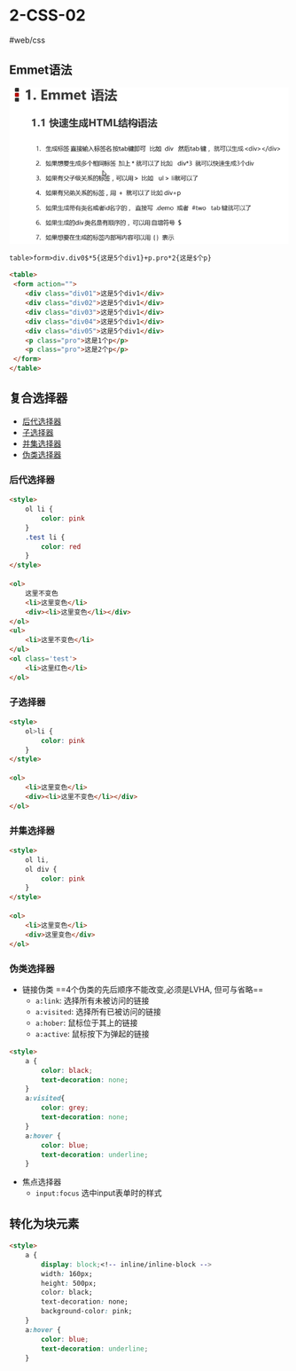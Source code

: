 # 2-CSS-02

#web/css 

## Emmet语法

![Emment语法说明](./images/02-css-02-01.png)

```html
table>form>div.div0$*5{这是5个div1}+p.pro*2{这是$个p}
```

```html
<table>
 <form action="">
 	<div class="div01">这是5个div1</div>
 	<div class="div02">这是5个div1</div>
 	<div class="div03">这是5个div1</div>
 	<div class="div04">这是5个div1</div>
 	<div class="div05">这是5个div1</div>
 	<p class="pro">这是1个p</p>
 	<p class="pro">这是2个p</p>
 </form>
</table>
```

## 复合选择器

- [后代选择器](#后代选择器)
- [子选择器](#子选择器)
- [并集选择器](#并集选择器)
- [伪类选择器](#伪类选择器)

### 后代选择器

```html
<style>
	ol li {
		color: pink
	}
	.test li {
		color: red
	}
</style>

<ol>
	这里不变色
	<li>这里变色</li>
	<div><li>这里变色</li></div>
</ol>
<ul>
	<li>这里不变色</li>
</ul>
<ol class='test'>
	<li>这里红色</li>
</ol>
```

### 子选择器
```html
<style>
	ol>li {
		color: pink
	}
</style>

<ol>
	<li>这里变色</li>
	<div><li>这里不变色</li></div>
</ol>
```
### 并集选择器
```html
<style>
	ol li,
	ol div {
		color: pink
	}
</style>

<ol>
	<li>这里变色</li>
	<div>这里变色</div>
</ol>
```
### 伪类选择器

- 链接伪类 ==4个伪类的先后顺序不能改变,必须是LVHA, 但可与省略==
	- `a:link`: 选择所有未被访问的链接
	- `a:visited`: 选择所有已被访问的链接
	- `a:hober`: 鼠标位于其上的链接
	- `a:active`: 鼠标按下为弹起的链接
```html
<style>
    a {
        color: black;
        text-decoration: none;
    }
    a:visited{
        color: grey;
        text-decoration: none;
    }
    a:hover {
        color: blue;
        text-decoration: underline;
    }
```
- 焦点选择器
	- `input:focus` 选中input表单时的样式

## 转化为块元素
```html
<style>
    a {
		display: block;<!-- inline/inline-block -->
        width: 160px;
		height: 500px;
		color: black;
        text-decoration: none;
		background-color: pink;
    }
	a:hover {
        color: blue;
        text-decoration: underline;
    }
```